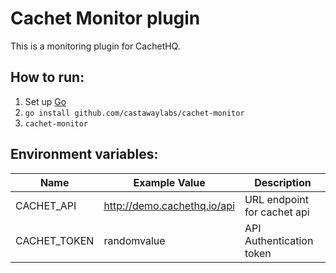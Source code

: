 Cachet Monitor plugin
=====================

This is a monitoring plugin for CachetHQ.

How to run:
-----------

1. Set up [Go](https://golang.org)
2. `go install github.com/castawaylabs/cachet-monitor`
3. `cachet-monitor`

Environment variables:
----------------------

| Name         | Example Value               | Description                 |
| ------------ | --------------------------- | --------------------------- |
| CACHET_API   | http://demo.cachethq.io/api | URL endpoint for cachet api |
| CACHET_TOKEN | randomvalue                 | API Authentication token    |